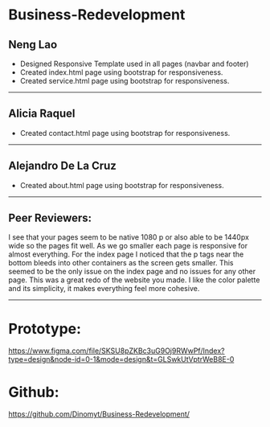 # Business-Redevelopment

Neng Lao
---------------------
-  Designed Responsive Template used in all pages (navbar and footer)  
-  Created index.html page using bootstrap for responsiveness.  
-  Created service.html page using bootstrap for responsiveness.  
----------------------

Alicia Raquel 
---------------------
- Created contact.html page using bootstrap for responsiveness.
----------------------

Alejandro De La Cruz  
---------------------
 - Created about.html page using bootstrap for responsiveness.
----------------------
  
Peer Reviewers:  
---------------------
I see that your pages seem to be native 1080 p or also able to be 1440px wide so the pages fit well.  As we go smaller each page is responsive for almost everything.  For the index page I noticed that the p tags near the bottom bleeds into other containers as the screen gets smaller.  This seemed to be the only issue on the index page and no issues for any other page.  This was a great redo of the website you made.  I like the color palette and its simplicity, it makes everything feel more cohesive.

---------------------



# Prototype:  

https://www.figma.com/file/SKSU8pZKBc3uG9Oj9RWwPf/Index?type=design&node-id=0-1&mode=design&t=GLSwkUtVptrWeB8E-0

# Github:  

https://github.com/Dinomyt/Business-Redevelopment/
